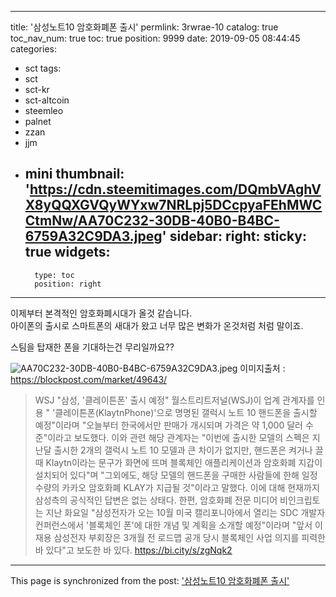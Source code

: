 
---
title: '삼성노트10 암호화폐폰 출시'
permlink: 3rwrae-10
catalog: true
toc_nav_num: true
toc: true
position: 9999
date: 2019-09-05 08:44:45
categories:
- sct
tags:
- sct
- sct-kr
- sct-altcoin
- steemleo
- palnet
- zzan
- jjm
- mini
thumbnail: 'https://cdn.steemitimages.com/DQmbVAghVX8yQQXGVQyWYxw7NRLpj5DCcpyaFEhMWCCtmNw/AA70C232-30DB-40B0-B4BC-6759A32C9DA3.jpeg'
sidebar:
    right:
        sticky: true
widgets:
    -
        type: toc
        position: right
---


이제부터 본격적인 암호화폐시대가 올것 같습니다.  
아이폰의 출시로 스마트폰의 새대가 왔고 너무 많은 변화가 온것처럼 처럼 말이죠.

스팀을 탑재한 폰을 기대하는건 무리일까요??


![AA70C232-30DB-40B0-B4BC-6759A32C9DA3.jpeg](https://cdn.steemitimages.com/DQmbVAghVX8yQQXGVQyWYxw7NRLpj5DCcpyaFEhMWCCtmNw/AA70C232-30DB-40B0-B4BC-6759A32C9DA3.jpeg)
이미지출처 : https://blockpost.com/market/49643/



>WSJ "삼성, '클레이튼폰' 출시 예정"
 월스트리트저널(WSJ)이 업계 관계자를 인용 " '클레이튼폰(KlaytnPhone)'으로 명명된 갤럭시 노트 10 핸드폰을 출시할 예정"이라며 "오늘부터 한국에서만 판매가 개시되며 가격은 약 1,000 달러 수준"이라고 보도했다. 이와 관련 해당 관계자는 "이번에 출시한 모델의 스펙은 지난달 출시한 2개의 갤럭시 노트 10 모델과 큰 차이가 없지만, 핸드폰은 켜거나 끌 때 Klaytn이라는 문구가 화면에 뜨며 블록체인 애플리케이션과 암호화폐 지갑이 설치되어 있다"며 "그외에도, 해당 모델의 핸드폰을 구매한 사람들에 한해 일정 수량의 카카오 암호화폐 KLAY가 지급될 것"이라고 말했다. 이에 대해 현재까지 삼성측의 공식적인 답변은 없는 상태다. 한편, 암호화폐 전문 미디어 비인크립토는 지난 화요일 "삼성전자가 오는 10월 미국 캘리포니아에서 열리는 SDC 개발자 컨퍼런스에서 '블록체인 폰'에 대한 개념 및 계획을 소개할 예정"이라며 "앞서 이재용 삼성전자 부회장은 3개월 전 로드맵 공개 당시 블록체인 사업 의지를 피력한 바 있다"고 보도한 바 있다. 
https://bi.city/s/zgNqk2

- - -

This page is synchronized from the post: ['삼성노트10 암호화폐폰 출시'](https://steemit.com/@kingbit/3rwrae-10)
